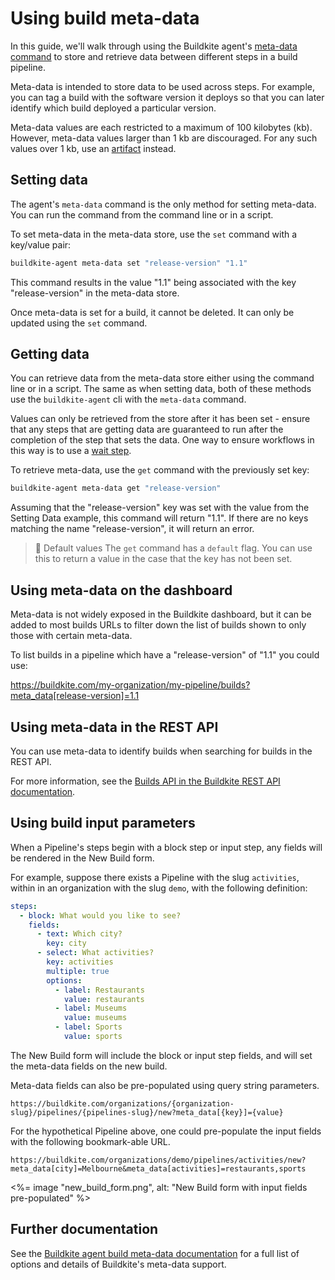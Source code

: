 # Using build meta-data

In this guide, we'll walk through using the Buildkite agent's [meta-data command](/docs/agent/v3/cli-meta-data) to store and retrieve data between different steps in a build pipeline.

Meta-data is intended to store data to be used across steps. For example, you can tag a build with the software version it deploys so that you can later identify which build deployed a particular version.

Meta-data values are each restricted to a maximum of 100 kilobytes (kb). However, meta-data values larger than 1 kb are discouraged. For any such values over 1 kb, use an [artifact](/docs/pipelines/configure/artifacts) instead.

## Setting data

The agent's `meta-data` command is the only method for setting meta-data. You can run the command from the command line or in a script.

To set meta-data in the meta-data store, use the `set` command with a key/value pair:

```bash
buildkite-agent meta-data set "release-version" "1.1"
```

This command results in the value "1.1" being associated with the key "release-version" in the meta-data store.

Once meta-data is set for a build, it cannot be deleted. It can only be updated using the `set` command.

## Getting data

You can retrieve data from the meta-data store either using the command line or in a script. The same as when setting data, both of these methods use the `buildkite-agent` cli with the `meta-data` command.

Values can only be retrieved from the store after it has been set - ensure that any steps that are getting data are guaranteed to run after the completion of the step that sets the data. One way to ensure workflows in this way is to use a [wait step](/docs/pipelines/configure/step-types/wait-step).

To retrieve meta-data, use the `get` command with the previously set key:

```bash
buildkite-agent meta-data get "release-version"
```

Assuming that the "release-version" key was set with the value from the Setting Data example, this command will return "1.1". If there are no keys matching the name "release-version", it will return an error.

> 📘 Default values
> The `get` command has a `default` flag. You can use this to return a value in the case that the key has not been set.

## Using meta-data on the dashboard

Meta-data is not widely exposed in the Buildkite dashboard, but it can be added to most builds URLs to filter down the list of builds shown to only those with certain meta-data.

To list builds in a pipeline which have a "release-version" of "1.1" you could use:

https://buildkite.com/my-organization/my-pipeline/builds?meta_data[release-version]=1.1

## Using meta-data in the REST API

You can use meta-data to identify builds when searching for builds in the REST API.

<!-- vale off -->

For more information, see the [Builds API in the Buildkite REST API documentation](/docs/apis/rest-api/builds).

<!-- vale on -->

## Using build input parameters

When a Pipeline's steps begin with a block step or input step, any fields will be rendered in the New Build form.

For example, suppose there exists a Pipeline with the slug `activities`, within in an organization with the slug `demo`, with the following definition:

```yaml
steps:
  - block: What would you like to see?
    fields:
      - text: Which city?
        key: city
      - select: What activities?
        key: activities
        multiple: true
        options:
          - label: Restaurants
            value: restaurants
          - label: Museums
            value: museums
          - label: Sports
            value: sports
```

The New Build form will include the block or input step fields, and will set the meta-data fields on the new build.

Meta-data fields can also be pre-populated using query string parameters.

```
https://buildkite.com/organizations/{organization-slug}/pipelines/{pipelines-slug}/new?meta_data[{key}]={value}
```

For the hypothetical Pipeline above, one could pre-populate the input fields with the following bookmark-able URL.

```
https://buildkite.com/organizations/demo/pipelines/activities/new?meta_data[city]=Melbourne&meta_data[activities]=restaurants,sports
```

<%= image "new_build_form.png", alt: "New Build form with input fields pre-populated" %>

## Further documentation

See the [Buildkite agent build meta-data documentation](/docs/agent/v3/cli-meta-data) for a full list of options and details of Buildkite's meta-data support.
